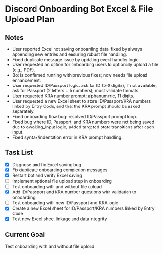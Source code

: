 # Discord Onboarding Bot Excel & File Upload Plan

## Notes
- User reported Excel not saving onboarding data; fixed by always appending new entries and ensuring robust file handling.
- Fixed duplicate message issue by updating event handler logic.
- User requested an option for onboarding users to optionally upload a file (e.g., PDF).
- Bot is confirmed running with previous fixes; now needs file upload enhancement.
- User requested ID/Passport logic: ask for ID (5-9 digits), if not available, ask for Passport (2 letters + 5 numbers); must validate formats.
- User requested KRA number prompt: alphanumeric, 11 digits.
- User requested a new Excel sheet to store ID/Passport/KRA numbers linked by Entry Code, and that the KRA prompt should be asked separately.
- Fixed onboarding flow bug: resolved ID/Passport prompt loop.
- Fixed bug where ID, Passport, and KRA numbers were not being saved due to awaiting_input logic; added targeted state transitions after each input.
- Fixed syntax/indentation error in KRA prompt handling.

## Task List
- [x] Diagnose and fix Excel saving bug
- [x] Fix duplicate onboarding completion messages
- [x] Restart bot and verify Excel saving
- [ ] Implement optional file upload step in onboarding
- [ ] Test onboarding with and without file upload
- [x] Add ID/Passport and KRA number questions with validation to onboarding
- [ ] Test onboarding with new ID/Passport and KRA logic
- [x] Create a new Excel sheet for ID/Passport/KRA numbers linked by Entry Code
- [x] Test new Excel sheet linkage and data integrity

## Current Goal
Test onboarding with and without file upload